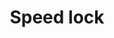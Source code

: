 ---
layout: term
title: 'Speed lock'
name: speed
description: "Fait d’être bloqué dans le jeu suite à des actions répétées à trop grande vitesse."
---